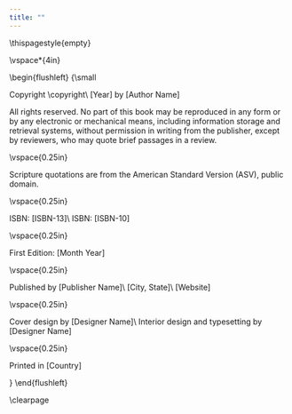 ```yaml
---
title: ""
---
```


\thispagestyle{empty}

\vspace*{4in}

\begin{flushleft}
{\small

Copyright \copyright\ [Year] by [Author Name]

All rights reserved. No part of this book may be reproduced in any form or by any electronic or mechanical means, including information storage and retrieval systems, without permission in writing from the publisher, except by reviewers, who may quote brief passages in a review.

\vspace{0.25in}

Scripture quotations are from the American Standard Version (ASV), public domain.

\vspace{0.25in}

ISBN: [ISBN-13]\\
ISBN: [ISBN-10]

\vspace{0.25in}

First Edition: [Month Year]

\vspace{0.25in}

Published by [Publisher Name]\\
[City, State]\\
[Website]

\vspace{0.25in}

Cover design by [Designer Name]\\
Interior design and typesetting by [Designer Name]

\vspace{0.25in}

Printed in [Country]

}
\end{flushleft}

\clearpage

